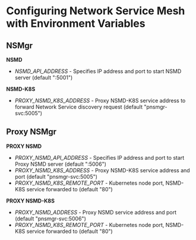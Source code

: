 # Configuring Network Service Mesh with Environment Variables

## NSMgr

**NSMD**

* *NSMD_API_ADDRESS* - Specifies IP address and port to start NSMD server (default ":5001")

**NSMD-K8S**

* *PROXY_NSMD_K8S_ADDRESS* - Proxy NSMD-K8S service address to forward Network Service discovery request (default "pnsmgr-svc:5005")

## Proxy NSMgr

**PROXY NSMD**

* *PROXY_NSMD_API_ADDRESS* - Specifies IP address and port to start Proxy NSMD server (default ":5006")
* *PROXY_NSMD_K8S_ADDRESS* - Proxy NSMD-K8S service address and port (default "pnsmgr-svc:5005")
* *PROXY_NSMD_K8S_REMOTE_PORT* - Kubernetes node port, NSMD-K8S service forwarded to (default "80")

**PROXY NSMD-K8S**

* *PROXY_NSMD_ADDRESS* - Proxy NSMD service address and port (default "pnsmgr-svc:5006")
* *PROXY_NSMD_K8S_REMOTE_PORT* - Kubernetes node port, NSMD-K8S service forwarded to (default "80")

